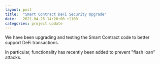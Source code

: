 ```yaml
---
layout: post
title:  "Smart Contract DeFi Security Upgrade"
date:   2021-04-26 14:20:00 +1100
categories: project update
---
```


We have been upgrading and testing the Smart Contract code to better support DeFi transactions.

In particular, functionality has recently been added to prevent "flash loan" attacks.
